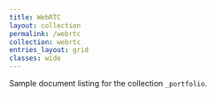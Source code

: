 ```yaml
---
title: WebRTC
layout: collection
permalink: /webrtc
collection: webrtc
entries_layout: grid
classes: wide
---
```


Sample document listing for the collection `_portfolio`.